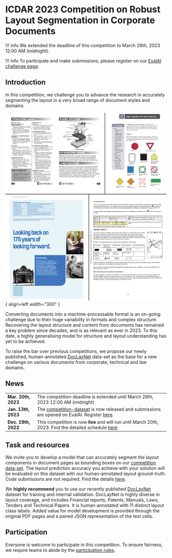 # ICDAR 2023 Competition on Robust Layout Segmentation in Corporate Documents

!!! info
		We extended the deadline of this competition to March 26th, 2023 12:00 AM (midnight). 


!!! info
		To participate and make submissions, please register on our [EvalAI challenge page](https://eval.ai/web/challenges/challenge-page/1923/). 

## Introduction

In this competition, we challenge you to advance the research in accurately segmenting the layout in a very broad range of document styles and domains. 

![Complex layouts](figures/complex_pages_with_source_v2.png){ align=left width="300" }

Converting documents into a machine-processable format is an on-going challenge due to their huge variability in formats and complex structure. Recovering the layout structure and content from documents has remained a key problem since decades, and is as relevant as ever in 2023. To this date, a highly generalising model for structure and layout understanding has yet to be achieved. 


To raise the bar over previous competitions, we propose our newly published, human-annotated [DocLayNet](https://github.com/DS4SD/DocLayNet) data-set as the base for a new challenge on various documents from corporate, technical and law domains.

## News

|   |    |
| :---------- | :----------------------------------- |
| **Mar. 20th, 2023**      | The competition deadline is extended until March 26th, 2023 12:00 AM (midnight) |
| **Jan. 13th, 2023**      | The [competition-dataset](task#competition-data-set) is now released and submissions are opened on EvalAI. Register [here](https://eval.ai/web/challenges/challenge-page/1923/).|
| **Dec. 19th, 2022**      | This competition is now **live** and will run until March 20th, 2023. Find the detailed schedule [here](schedule)|

## Task and resources

We invite you to develop a model that can accurately segment the layout components in document pages as bounding boxes on our [competition data-set](task#competition-data-set). The layout prediction accuracy you achieve with your solution will be evaluated on this dataset with our human-annotated layout ground-truth. Code submissions are not required. Find the details [here](task).

We **highly recommend** you to use our recently published [DocLayNet](https://github.com/DS4SD/DocLayNet) dataset for training and internal validation. DocLayNet is highly diverse in layout coverage, and includes Financial reports, Patents, Manuals, Laws, Tenders and Technical Papers. It is human-annotated with 11 distinct layout class labels. Added value for model development is provided through the original PDF pages and a paired JSON representation of the text cells.

## Participation

Everyone is welcome to participate in this competition. To ensure fairness, we require teams to abide by the [participation rules](rules).


